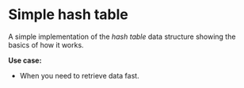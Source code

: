 # Simple hash table
A simple implementation of the *hash table* data structure showing the basics of how it works.

**Use case:**
- When you need to retrieve data fast.

